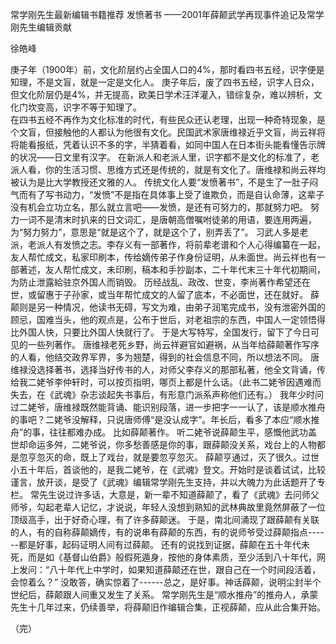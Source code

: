 常学刚先生最新编辑书籍推荐
 发愤著书
       ——2001年薛颠武学再现事件追记及常学刚先生编辑贡献
  
 徐皓峰
  
  庚子年（1900年）前，文化阶层约占全国人口的4%，那时看四书五经，识字便是知理，不是文盲，就是一定是文化人。
 庚子年后，废了四书五经，识字人日众，但文化阶层仍是4%，并无提高，欧美日学术汪洋灌入，错综复杂，难以辨析，文化门坎变高，识字不等于知理了。   
 在四书五经不再作为文化标准的时代，有些民众还认老理，出现一种奇特现象，是个文盲，但接触他的人都认为他很有文化。民国武术家唐维禄近乎文盲，尚云祥将将能看报纸，凭着认识不多的字，半猜着看，如同中国人在日本街头能看懂告示牌的状况——日文里有汉字。
 在新派人和老派人里，识字都不是文化的标准了，老派人看，你的生活习惯、思维方式还是传统的，就是有文化了。唐维禄和尚云祥均被认为是比大学教授还文雅的人。
 传统文化人要“发愤著书”，不是生了一肚子闷气而有了写书动力，“发愤”不是指在具体事上受了谁欺负，而是自认命薄，这辈子没有机会立功立名，那么就立言吧——发愤，是还有可努力的，那就努力吧。
 努力一词不是清末时扒来的日文词汇，是唐朝高僧嘱咐徒弟的用语，要连用两遍，为“努力努力”，意思是“就是这个了，就是这个了，别弄丢了”。
 习武人多是老派，老派人有发愤之志。李存义有一部著作，将前辈老谱和个人心得编纂在一起，友人帮忙成文，私家印刷本，传给嫡传弟子作身份证明，从未面世。尚云祥也有一部著述，友人帮忙成文，未印刷，稿本和手抄副本，二十年代末三十年代初期间，为防止泄露給驻京外国人而销毁。
   历经战乱、政改、世变，李尚著作希望还在世，或留惠于子孙家，或当年帮忙成文的人留了底本，不必面世，还在就好。
 薛颠则是另一种情况，他读书无碍，写文为难，由弟子润笔完成书，没有泄密外国的顾忌，国难当头，他的观点是，公布于世后，对老祖宗的东西，中国人一定领悟得比外国人快，只要比外国人快就行了。
 于是大写特写，全国发行，留下了今日可见的一些列著作。
 唐维禄老死乡野，尚云祥避官如避祸，从当年给薛颠著作写序的人看，他结交政界军界，多为翘楚，得到的社会信息不同，所以想法不同。
 唐维禄没选择著书，选择当好传书的人，对师父李存义的那部私著，他全文背诵，传给我二姥爷李仲轩时，可以按页指明，哪页上都是什么话。（此书二姥爷因遇难而失去，在《武魂》杂志谈起失书事后，有形意门派系声称他们还有。）
 我年少时问过二姥爷，唐维禄既然能背诵、能识别段落，进一步把字一一认了，该是顺水推舟的事吧？二姥爷没解释，只说唐师傅“是没认成字”。年长后，看多了本应“顺水推舟”的事，往往都难办成。
 比如薛颠著作。
 听二姥爷说薛颠生平，感慨他武功盖世却命运多舛，二姥爷说，你多愁善感是你的事，跟薛颠没关系，戏台上的人物都是忽亨忽灭的命，既上了戏台，就是要忽亨忽灭。
 薛颠亨通过，灭了很久。过世小五十年后，首谈他的，是我二姥爷，在《武魂》登文。开始时是谈着试试，比较谨言，放开谈，是受了《武魂》编辑常学刚先生支持，并以大魄力为此话题开了专栏。
 常先生说过许多话，大意是，新一辈不知道薛颠了，看了《武魂》去问师父师爷，勾起老辈人记忆，才说说，年轻人没想到熟知的武林典故里竟然屏蔽了一位顶级高手，出于好奇心理，有了许多薛颠迷。
  于是，南北间涌现了跟薛颠有关联的人，有的自称薛颠嫡传，有的说串有薛颠的东西，有的说师爷受过薛颠指点------都是好事，起码证明人间有过薛颠。
     还有的说找到证据，薛颠在五十年代未死，而是如《基督山伯爵》般假死遁身，按他的身体素质，至少活到八十年代，网上发问：“八十年代上中学时，如果知道薛颠还在世，跟自己在一个时间段活着，会惊着么？”
    没敢答，确实惊着了------总之，是好事。神话薛颠，说明尘封半个世纪后，薛颠跟人间重又发生了关系。
 常学刚先生是“顺水推舟”的推舟人，承蒙先生十几年过来，仍续善举，将薛颠旧作编辑合集，正视薛颠，应从此合集开始。
  
 （完）
